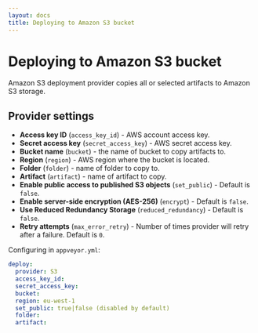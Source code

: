 ```yaml
---
layout: docs
title: Deploying to Amazon S3 bucket
---
```


# Deploying to Amazon S3 bucket

Amazon S3 deployment provider copies all or selected artifacts to Amazon S3 storage.

## Provider settings

* **Access key ID** (`access_key_id`) - AWS account access key.
* **Secret access key** (`secret_access_key`) - AWS secret access key.
* **Bucket name** (`bucket`) - the name of bucket to copy artifacts to.
* **Region** (`region`) - AWS region where the bucket is located.
* **Folder** (`folder`) - name of folder to copy to.
* **Artifact** (`artifact`) - name of artifact to copy.
* **Enable public access to published S3 objects** (`set_public`) - Default is `false`.
* **Enable server-side encryption (AES-256)** (`encrypt`) - Default is `false`.
* **Use Reduced Redundancy Storage** (`reduced_redundancy`) - Default is `false`.
* **Retry attempts** (`max_error_retry`) - Number of times provider will retry after a failure. Default is `0`.

Configuring in `appveyor.yml`:

```yaml
deploy:
  provider: S3
  access_key_id:
  secret_access_key:
  bucket:
  region: eu-west-1
  set_public: true|false (disabled by default)
  folder:
  artifact:
```
